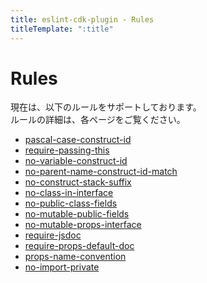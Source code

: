 ```yaml
---
title: eslint-cdk-plugin - Rules
titleTemplate: ":title"
---
```


# Rules

現在は、以下のルールをサポートしております。  
ルールの詳細は、各ページをご覧ください。

- [pascal-case-construct-id](/ja/rules/pascal-case-construct-id)
- [require-passing-this](/ja/rules/require-passing-this)
- [no-variable-construct-id](/ja/rules/no-variable-construct-id)
- [no-parent-name-construct-id-match](/ja/rules/no-parent-name-construct-id-match)
- [no-construct-stack-suffix](/ja/rules/no-construct-stack-suffix)
- [no-class-in-interface](/ja/rules/no-class-in-interface)
- [no-public-class-fields](/ja/rules/no-public-class-fields)
- [no-mutable-public-fields](/ja/rules/no-mutable-public-fields)
- [no-mutable-props-interface](/ja/rules/no-mutable-props-interface)
- [require-jsdoc](/ja/rules/require-jsdoc)
- [require-props-default-doc](/ja/rules/require-props-default-doc)
- [props-name-convention](/ja/rules/props-name-convention)
- [no-import-private](/ja/rules/no-import-private)

